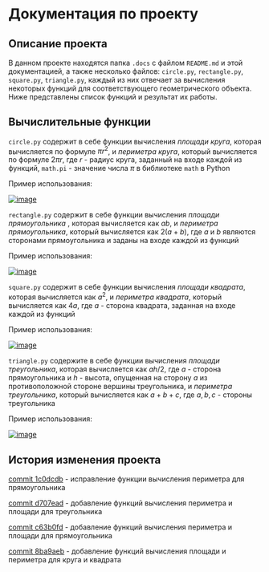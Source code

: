 # Документация по проекту

## Описание проекта

В данном проекте находятся папка `.docs` с  файлом `README.md` и этой документацией, а также несколько файлов: `circle.py`, `rectangle.py`, `square.py`, `triangle.py`, каждый из них отвечает за вычисления некоторых функций для соответствующего геометрического объекта.
Ниже представлены список функций и результат их работы.

## Вычислительные функции

`circle.py` содержит в себе функции вычисления _площади круга_, которая вычисляется по формуле  $\pi r^2$, и _периметра круга_, который вычисляется по формуле $2\pi r$, где $r$ - радиус круга, заданный на входе каждой из функций, `math.pi` - значение числа $\pi$ в библиотеке `math` в Python

Пример использования:

<a href="https://ibb.co/1Tzghtx"><img src="https://i.ibb.co/sqWfkdr/image.png" alt="image" border="0" /></a>

`rectangle.py` содержит в себе функции вычисления _площади прямоугольника_ , которая вычисляется как $ab$, и _периметра прямоугольника_, который вычисляется как $2(a+b)$, где $a$ и $b$ являются сторонами прямоугольника и заданы на входе каждой из функций

Пример использования:

<a href="https://ibb.co/270s7Gy"><img src="https://i.ibb.co/hRxZR3y/image.png" alt="image" border="0" /></a>

`square.py` содержит в себе функции вычисления _площади квадрата_, которая вычисляется как $a^2$, и _периметра квадрата_, который вычисляется как $4a$, где $a$ - сторона квадрата,  заданная на входе каждой из функций

Пример использования:

<a href="https://ibb.co/mDyYQ8q"><img src="https://i.ibb.co/ng1VhCc/image.png" alt="image" border="0" /></a>

`triangle.py` содержите в себе функции вычисления _площади треугольника_, которая вычисляется как $ah/2$, где $a$ - сторона прямоугольника и $h$ - высота, опущенная на сторону $a$ из противоположной стороне вершины треугольника, и _периметра треугольника_, который вычисляется как $a+b+c$, где $a,b,c$ - стороны треугольника

Пример использования:

<a href="https://ibb.co/FWCJ63t"><img src="https://i.ibb.co/g7hwy9C/image.png" alt="image" border="0" /></a>

## История изменения проекта

[commit 1c0dcdb](https://github.com/VyacheslavAtamanyuk/geometric_lib/commit/1c0dcdb5f7f82ce5e6bc523adfbde2d60818f6b8) - исправление функции вычисления периметра для прямоугольника

[commit  d707ead](https://github.com/VyacheslavAtamanyuk/geometric_lib/commit/d707ead983ef48c9d443711f3ddcdb29924c127f) - добавление функций вычисления периметра и площади для треугольника

[commit c63b0fd](https://github.com/VyacheslavAtamanyuk/geometric_lib/commit/c63b0fd9555420054a1d1c37f0bb049ea431dffb) - добавление функций вычисления периметра и площади для прямоугольника

[commit 8ba9aeb](https://github.com/VyacheslavAtamanyuk/geometric_lib/commit/8ba9aeb3cea847b63a91ac378a2a6db758682460) - добавление функций вычисления площади и периметра для круга и квадрата
